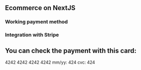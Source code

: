 ## Ecommerce on NextJS

### Working payment method
### Integration with Stripe

## You can check the payment with this card:

4242 4242 4242 4242 mm/yy: 424 cvc: 424

